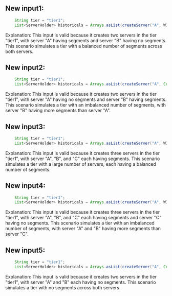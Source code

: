 ## New input1:
```java
    String tier = "tier1";
    List<ServerHolder> historicals = Arrays.asList(createServer("A", WIKI_SEGMENTS), createServer("B", WIKI_SEGMENTS));
```
Explanation: This input is valid because it creates two servers in the tier "tier1", with server "A" having segments and server "B" having no segments. This scenario simulates a tier with a balanced number of segments across both servers.

## New input2:
```java
    String tier = "tier1";
    List<ServerHolder> historicals = Arrays.asList(createServer("A", Collections.emptyList()), createServer("B", WIKI_SEGMENTS));
```
Explanation: This input is valid because it creates two servers in the tier "tier1", with server "A" having no segments and server "B" having segments. This scenario simulates a tier with an imbalanced number of segments, with server "B" having more segments than server "A".

## New input3:
```java
    String tier = "tier1";
    List<ServerHolder> historicals = Arrays.asList(createServer("A", WIKI_SEGMENTS), createServer("B", WIKI_SEGMENTS), createServer("C", WIKI_SEGMENTS));
```
Explanation: This input is valid because it creates three servers in the tier "tier1", with server "A", "B", and "C" each having segments. This scenario simulates a tier with a large number of servers, each having a balanced number of segments.

## New input4:
```java
    String tier = "tier1";
    List<ServerHolder> historicals = Arrays.asList(createServer("A", WIKI_SEGMENTS), createServer("B", WIKI_SEGMENTS), createServer("C", Collections.emptyList()));
```
Explanation: This input is valid because it creates three servers in the tier "tier1", with server "A", "B", and "C" each having segments and server "C" having no segments. This scenario simulates a tier with an imbalanced number of segments, with server "A" and "B" having more segments than server "C".

## New input5:
```java
    String tier = "tier1";
    List<ServerHolder> historicals = Arrays.asList(createServer("A", Collections.emptyList()), createServer("B", Collections.emptyList()));
```
Explanation: This input is valid because it creates two servers in the tier "tier1", with server "A" and "B" each having no segments. This scenario simulates a tier with no segments across both servers.
